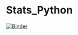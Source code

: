 # Stats_Python
[![Binder](https://mybinder.org/badge_logo.svg)](https://mybinder.org/v2/gh/madycrucs713/Stats_Python/main)

